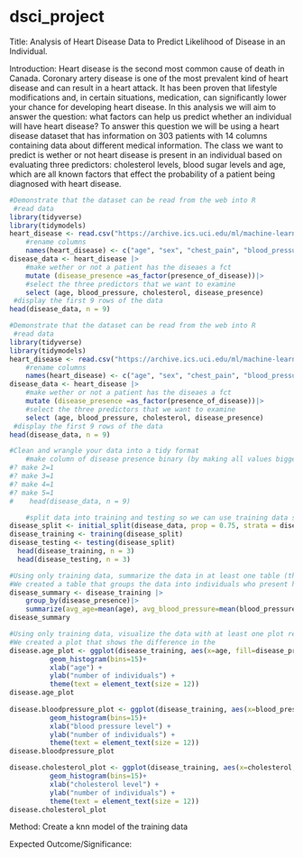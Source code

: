 # dsci_project



Title: Analysis of Heart Disease Data to Predict Likelihood of Disease in an Individual.


Introduction: Heart disease is the second most common cause of death in Canada. Coronary artery disease is one of the most prevalent kind of heart disease and can result in a heart attack. It has been proven that lifestyle modifications and, in certain situations, medication, can significantly lower your chance for developing heart disease. In this analysis we will aim to answer the question: what factors can help us predict whether an individual will have heart disease? To answer this question we will be using a heart disease dataset that has information on 303 patients with 14 columns containing data about different medical information. The class we want to predict is wether or not heart disease is present in an individual based on evaluating three predictors: cholesterol levels, blood sugar levels and age, which are all known factors that effect the probability of a patient being diagnosed with heart disease.

```R
#Demonstrate that the dataset can be read from the web into R
 #read data 
library(tidyverse)
library(tidymodels)
heart_disease <- read.csv("https://archive.ics.uci.edu/ml/machine-learning-databases/heart-disease/processed.cleveland.data")
    #rename columns
    names(heart_disease) <- c("age", "sex", "chest_pain", "blood_pressure", "cholesterol", "blood_sugar", "EKG", "heart_rate", "angina", "ST_depression", "ST_slope", "fluro", "thallium", "presence_of_disease")
disease_data <- heart_disease |>
    #make wether or not a patient has the diseaes a fct
    mutate (disease_presence =as_factor(presence_of_disease))|>
    #select the three predictors that we want to examine
    select (age, blood_pressure, cholesterol, disease_presence)
 #display the first 9 rows of the data
head(disease_data, n = 9)

```

```R
#Demonstrate that the dataset can be read from the web into R
 #read data
library(tidyverse)
library(tidymodels)
heart_disease <- read.csv("https://archive.ics.uci.edu/ml/machine-learning-databases/heart-disease/processed.cleveland.data")
    #rename columns
    names(heart_disease) <- c("age", "sex", "chest_pain", "blood_pressure", "cholesterol", "blood_sugar", "EKG", "heart_rate", "angina", "ST_depression", "ST_slope", "fluro", "thallium", "presence_of_disease")
disease_data <- heart_disease |>
    #make wether or not a patient has the diseaes a fct
    mutate (disease_presence =as_factor(presence_of_disease))|>
    #select the three predictors that we want to examine
    select (age, blood_pressure, cholesterol, disease_presence)
 #display the first 9 rows of the data
head(disease_data, n = 9)

```

```R
#Clean and wrangle your data into a tidy format
    #make column of disease presence binary (by making all values bigger than 1 equal to 1)
#? make 2=1
#? make 3=1
#? make 4=1
#? make 5=1
#    head(disease_data, n = 9)    

    #split data into training and testing so we can use training data seperatly
disease_split <- initial_split(disease_data, prop = 0.75, strata = disease_presence)  
disease_training <- training(disease_split)   
disease_testing <- testing(disease_split)
  head(disease_training, n = 3)
  head(disease_testing, n = 3)
```

```R
#Using only training data, summarize the data in at least one table (this is exploratory data analysis). An example of a useful table could be one that reports the number of observations in each class, the means of the predictor variables you plan to use in your analysis and how many rows have missing data.
#We created a table that groups the data into individuals who present heart disease and those who don't, and allows us to see the difference between the means of the three data columns that we are intereted in. 
disease_summary <- disease_training |> 
    group_by(disease_presence)|>
    summarize(avg_age=mean(age), avg_blood_pressure=mean(blood_pressure), avg_cholesterol=mean(cholesterol))
disease_summary
```

```R
#Using only training data, visualize the data with at least one plot relevant to the analysis you plan to do (this is exploratory data analysis). An example of a useful visualization could be one that compares the distributions of each of the predictor variables you plan to use in your analysis.
#We created a plot that shows the difference in the 
disease.age_plot <- ggplot(disease_training, aes(x=age, fill=disease_presence, color=disease_presence)) +
          geom_histogram(bins=15)+
          xlab("age") +
          ylab("number of individuals") + 
          theme(text = element_text(size = 12)) 
disease.age_plot
 
disease.bloodpressure_plot <- ggplot(disease_training, aes(x=blood_pressure, fill=disease_presence, color=disease_presence)) +
          geom_histogram(bins=15)+
          xlab("blood pressure level") +
          ylab("number of individuals") + 
          theme(text = element_text(size = 12)) 
disease.bloodpressure_plot

disease.cholesterol_plot <- ggplot(disease_training, aes(x=cholesterol, fill=disease_presence, color=disease_presence)) +
          geom_histogram(bins=15)+
          xlab("cholesterol level") +
          ylab("number of individuals") + 
          theme(text = element_text(size = 12)) 
disease.cholesterol_plot
```

<!-- #region -->
Method:
Create a knn model of the training data


Expected Outcome/Significance:
<!-- #endregion -->

```R

```
